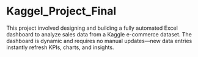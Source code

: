 # Kaggel_Project_Final
This project involved designing and building a fully automated Excel dashboard to analyze sales data from a Kaggle e-commerce dataset. The dashboard is dynamic and requires no manual updates—new data entries instantly refresh KPIs, charts, and insights.
